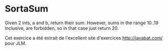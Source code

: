 # SortaSum #
Given 2 ints, a and b, return their sum. However, sums in the range 10..19
inclusive, are forbidden, so in that case just return 20.

Cet exercice a été extrait de l'excellent site d'exercices
http://javabat.com/ pour JLM.

